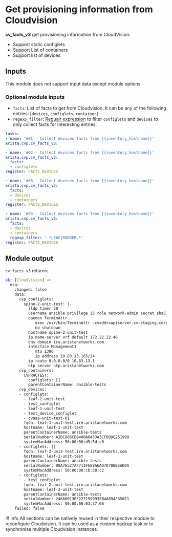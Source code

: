 # Get provisioning information from Cloudvision

__cv_facts_v3__ get provisioning information from CloudVision:

- Support static configlets
- Support List of containers
- Support list of devices

## Inputs

This module does not support input data except module options.

### Optional module inputs

- `facts`: List of facts to get from Cloudvision. It can be any of the following entries: [`devices`, `configlets`, `container`]
- `regexp_filter`: [Regualr expression](https://docs.python.org/3/howto/regex.html) to filter `configlets` and `devices` to only collect facts for interesting entries.

```yaml
tasks:
- name: '#01 - Collect devices facts from {{inventory_hostname}}'
arista.cvp.cv_facts_v3:

- name: '#02 - Collect devices facts from {{inventory_hostname}}'
arista.cvp.cv_facts_v3:
  facts:
  - configlets
register: FACTS_DEVICES

- name: '#03 - Collect devices facts from {{inventory_hostname}}'
arista.cvp.cv_facts_v3:
  facts:
  - devices
  - containers
register: FACTS_DEVICES

- name: '#03 - Collect devices facts from {{inventory_hostname}}'
arista.cvp.cv_facts_v3:
  facts:
  - devices
  - containers
  regexp_filter: '.*LEAF|BORDER.*'
register: FACTS_DEVICES
```

## Module output

`cv_facts_v3` returns:

```yaml
ok: [CloudVision] =>
  msg:
    changed: false
    data:
      cvp_configlets:
        spine-2-unit-test: |-
          lldp timer 20
          username ansible privilege 15 role network-admin secret sha512 $6$DJfSedWCtJPVTpp3$HOxiovAxJlrzr4WdOnqWbT9iXwdcfXvPiN4Z5K1Z4xZfdc9G85kgwkjufLUvBp.gNe4q/fbzAugZpvHC3yc7a1
          daemon TerminAttr
             exec /usr/bin/TerminAttr -cvaddr=apiserver.cv-staging.corp.arista.io:443 -cvcompression=gzip -taillogs -cvauth=token-secure,/tmp/cv-onboarding-token -smashexcludes=ale,flexCounter,hardware,kni,pulse,strata -ingestexclude=/Sysdb/cell/1/agent,/Sysdb/cell/2/agent -disableaaa
             no shutdown
          hostname spine-2-unit-test
          ip name-server vrf default 172.22.22.40
          dns domain ire.aristanetworks.com
          interface Management1
             mtu 1380
             ip address 10.83.13.165/24
          ip route 0.0.0.0/0 10.83.13.1
          ntp server ntp.aristanetworks.com
      cvp_containers:
        CVPRACTEST:
          configlets: []
          parentContainerName: ansible-tests
      cvp_devices:
      - configlets:
        - leaf-2-unit-test
        - test_configlet
        - leaf-1-unit-test
        - test_device_configlet
        - cvaas-unit-test-01
        fqdn: leaf-1-unit-test.ire.aristanetworks.com
        hostname: leaf-1-unit-test
        parentContainerName: ansible-tests
        serialNumber: A2BC886CB9408A0453A3CFDD9C251999
        systemMacAddress: 50:00:00:d5:5d:c0
      - configlets: []
        fqdn: leaf-2-unit-test.ire.aristanetworks.com
        hostname: leaf-2-unit-test
        parentContainerName: ansible-tests
        serialNumber: 08A7E527AF711F688A6AD7D78BB5AD0A
        systemMacAddress: 50:00:00:cb:38:c2
      - configlets:
        - test_configlet
        fqdn: leaf-2-unit-test.ire.aristanetworks.com
        hostname: leaf-2-unit-test
        parentContainerName: ansible-tests
        serialNumber: 24666013EF2271599935B4A894F356E1
        systemMacAddress: 50:00:00:03:37:66
    failed: false
```

!!! info
    All sections can be natively reused in their respective module to reconfigure Cloudvision. It can be used as a custom backup task or to synchronize multiple Cloudvision instances.
